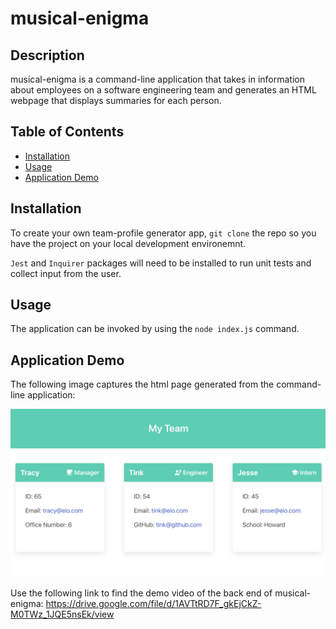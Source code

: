 # musical-enigma

## Description

musical-enigma is a command-line application that takes in information about employees on a software engineering team and generates an HTML webpage that displays summaries for each person. 


## Table of Contents
* [Installation](#installation)
* [Usage](#usage)
* [Application Demo ](#application-demo)

## Installation

To create your own team-profile generator app, `git clone` the repo so you have the project on your local development environemnt.

`Jest` and `Inquirer` packages will need to be installed to run unit tests and collect input from the user.


## Usage

The application can be invoked by using the `node index.js` command.

## Application Demo

The following image captures the html page generated from the command-line application:

![musical-enigma generated HTML.](./assets/musical-enigma.png)

Use the following link to find the demo video of the back end of musical-enigma:
https://drive.google.com/file/d/1AVTtRD7F_gkEjCkZ-M0TWz_1JQE5nsEk/view 




